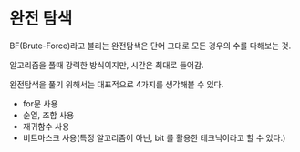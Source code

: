 # 완전 탐색

BF(Brute-Force)라고 불리는 완전탐색은 단어 그대로 모든 경우의 수를 다해보는 것.

알고리즘을 풀때 강력한 방식이지만, 시간은 최대로 들어감.

완전탐색을 풀기 위해서는 대표적으로 4가지를 생각해볼 수 있다.

- for문 사용
- 순열, 조합 사용
- 재귀함수 사용
- 비트마스크 사용(특정 알고리즘이 아닌, bit 를 활용한 테크닉이라고 할 수 있다.)


